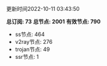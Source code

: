 更新时间2022-10-11 03:43:50

**总订阅: 73**
**总节点: 2001**
**有效节点: 790**
- ss节点: 464
- v2ray节点: 276
- trojan节点: 49
- ssr节点: 1
